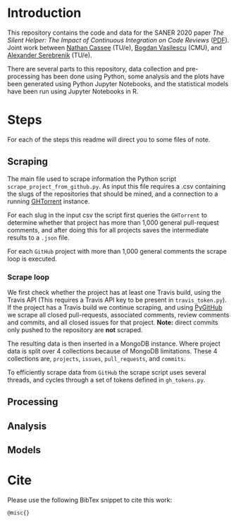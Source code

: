 # Introduction

This repository contains the code and data for the SANER 2020 paper 
_The Silent Helper: The Impact of Continuous Integration on Code Reviews_ ([PDF](https://cassee.dev/files/CI-silent.pdf)). Joint work between
[Nathan Cassee](https://cassee.dev) (TU/e), [Bogdan Vasilescu](https://bvasiles.github.io/) (CMU), 
and [Alexander Serebrenik](https://www.win.tue.nl/~aserebre/) (TU/e). 

There are several parts to this repository, data collection and pre-processing has been done using
Python, some analysis and the plots have been generated using Python Jupyter Notebooks, and 
the statistical models have been run using Jupyter Notebooks in R. 

# Steps

For each of the steps this readme will direct you to some files of note. 

## Scraping

The main file used to scrape information the Python script
`scrape_project_from_github.py`. As input this file requires
a .csv containing the slugs of the repositories that should be 
mined, and a connection to a running [GHTorrent](http://ghtorrent.org/) 
instance.

For each slug in the input csv the script first queries the `GHTorrent`
to determine whether that project has more than 1,000 general 
pull-request comments, and after doing this for all projects
saves the intermediate results to a `.json` file.

For each `GitHub` project with more than 1,000 general comments
the scrape loop is executed.

### Scrape loop

We first check whether the project has at least one Travis build,
using the Travis API (This requires a Travis API key to be present in
`travis_token.py`). If the project has a Travis build
we continue scraping, and using 
[PyGitHub](https://pygithub.readthedocs.io/en/latest/introduction.html)
we scrape all closed pull-requests, associated comments, review comments
and commits, and all closed issues for that project. **Note:** direct commits
only pushed to the repository are **not** scraped. 

The resulting data is then inserted in a MongoDB instance. Where project
data is split over 4 collections because of MongoDB limitations. These
4 collections are, `projects`, `issues`, `pull_requests`, and `commits`.

To efficiently scrape data from `GitHub` the scrape script uses several
threads, and cycles through a set of tokens defined in `gh_tokens.py`.

## Processing

## Analysis

## Models

# Cite

Please use the following BibTex snippet to cite this work:

```
@misc{}
```

